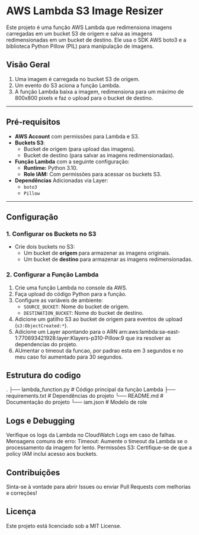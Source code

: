 # AWS Lambda S3 Image Resizer

Este projeto é uma função AWS Lambda que redimensiona imagens carregadas em um bucket S3 de origem e salva as imagens redimensionadas em um bucket de destino. Ele usa o SDK AWS boto3 e a biblioteca Python Pillow (PIL) para manipulação de imagens.

## Visão Geral

1. Uma imagem é carregada no bucket S3 de origem.
2. Um evento do S3 aciona a função Lambda.
3. A função Lambda baixa a imagem, redimensiona para um máximo de 800x800 pixels e faz o upload para o bucket de destino.

---

## Pré-requisitos

- **AWS Account** com permissões para Lambda e S3.
- **Buckets S3**:
  - Bucket de origem (para upload das imagens).
  - Bucket de destino (para salvar as imagens redimensionadas).
- **Função Lambda** com a seguinte configuração:
  - **Runtime:** Python 3.10.
  - **Role IAM:** Com permissões para acessar os buckets S3.
- **Dependências** Adicionadas via Layer:
  - `boto3`
  - `Pillow`

---

## Configuração

### 1. Configurar os Buckets no S3
- Crie dois buckets no S3:
  - Um bucket de **origem** para armazenar as imagens originais.
  - Um bucket de **destino** para armazenar as imagens redimensionadas.

### 2. Configurar a Função Lambda
1. Crie uma função Lambda no console da AWS.
2. Faça upload do código Python para a função.
3. Configure as variáveis de ambiente:
   - `SOURCE_BUCKET`: Nome do bucket de origem.
   - `DESTINATION_BUCKET`: Nome do bucket de destino.
4. Adicione um gatilho S3 ao bucket de origem para eventos de upload (`s3:ObjectCreated:*`).
5. Adicione um Layer apontando para o ARN arn:aws:lambda:sa-east-1:770693421928:layer:Klayers-p310-Pillow:9 que ira resolver as dependencias do projeto.
6. AUmentar o timeout da funcao, por padrao esta em 3 segundos e no meu caso foi aumentado para 30 segundos.

## Estrutura do codigo
.
├── lambda_function.py  # Código principal da função Lambda
├── requirements.txt    # Dependências do projeto
└── README.md           # Documentação do projeto
└── iam.json            # Modelo de role


## Logs e Debugging
Verifique os logs da Lambda no CloudWatch Logs em caso de falhas.
Mensagens comuns de erro:
Timeout: Aumente o timeout da Lambda se o processamento da imagem for lento.
Permissões S3: Certifique-se de que a policy IAM inclui acesso aos buckets.

## Contribuições
Sinta-se à vontade para abrir Issues ou enviar Pull Requests com melhorias e correções!

## Licença
Este projeto está licenciado sob a MIT License.